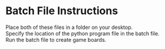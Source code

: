 # Batch File Instructions
Place both of these files in a folder on your desktop. \
Specify the location of the python program file in the batch file. \
Run the batch file to create game boards.
